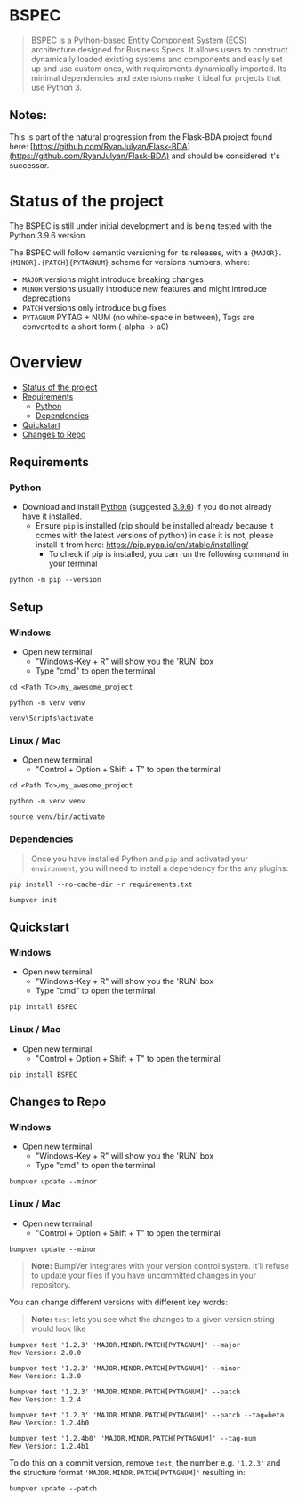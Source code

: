 # BSPEC
> BSPEC is a Python-based Entity Component System (ECS) architecture designed for Business Specs. It allows users to construct dynamically loaded existing systems and components and easily set up and use custom ones, with requirements dynamically imported. Its minimal dependencies and extensions make it ideal for projects that use Python 3.

## Notes:
This is part of the natural progression from the Flask-BDA project found here: [https://github.com/RyanJulyan/Flask-BDA](https://github.com/RyanJulyan/Flask-BDA) and should be considered it's successor.


# Status of the project
The BSPEC is still under initial development and is being tested with the Python 3.9.6 version.

The BSPEC will follow semantic versioning for its releases, with a `{MAJOR}.{MINOR}.{PATCH}{PYTAGNUM}` scheme for versions numbers, where:

* `MAJOR` versions might introduce breaking changes
* `MINOR` versions usually introduce new features and might introduce deprecations
* `PATCH` versions only introduce bug fixes
* `PYTAGNUM` PYTAG + NUM (no white-space in between), Tags are converted to a short form (-alpha -> a0)

# Overview
* [Status of the project](#status-of-the-project)
* [Requirements](#requirements)
  * [Python](#python)
  * [Dependencies](#dependencies)
* [Quickstart](#quickstart)
* [Changes to Repo](#changes-to-repo)

## Requirements
### Python
* Download and install [Python](https://www.python.org/downloads/) (suggested [3.9.6](https://www.python.org/downloads/release/python-396/)) if you do not already have it installed.
    * Ensure `pip` is installed (pip should be installed already because it comes with the latest versions of python) in case it is not, please install it from here: https://pip.pypa.io/en/stable/installing/
        * To check if pip is installed, you can run the following command in your terminal
```shell
python -m pip --version

```

## Setup

### Windows
* Open new terminal
    * "Windows-Key + R" will show you the 'RUN' box
    * Type "cmd" to open the terminal
```shell
cd <Path To>/my_awesome_project

python -m venv venv

venv\Scripts\activate

```
### Linux / Mac
* Open new terminal
    * "Control + Option + Shift + T" to open the terminal
```shell
cd <Path To>/my_awesome_project

python -m venv venv

source venv/bin/activate

```

### Dependencies

> Once you have installed Python and `pip` and activated your `environment`, you will need to install a dependency for the any plugins:
```shell
pip install --no-cache-dir -r requirements.txt

bumpver init

```

## Quickstart

### Windows
* Open new terminal
    * "Windows-Key + R" will show you the 'RUN' box
    * Type "cmd" to open the terminal
```shell
pip install BSPEC

```
### Linux / Mac
* Open new terminal
    * "Control + Option + Shift + T" to open the terminal
```shell
pip install BSPEC

```


## Changes to Repo

### Windows
* Open new terminal
    * "Windows-Key + R" will show you the 'RUN' box
    * Type "cmd" to open the terminal
```shell
bumpver update --minor

```
### Linux / Mac
* Open new terminal
    * "Control + Option + Shift + T" to open the terminal
```shell
bumpver update --minor

```
>**Note:** BumpVer integrates with your version control system. It’ll refuse to update your files if you have uncommitted changes in your repository.


You can change different versions with different key words:
> **Note:** `test` lets you see what the changes to a given version string would look like
```shell
bumpver test '1.2.3' 'MAJOR.MINOR.PATCH[PYTAGNUM]' --major
New Version: 2.0.0

bumpver test '1.2.3' 'MAJOR.MINOR.PATCH[PYTAGNUM]' --minor
New Version: 1.3.0

bumpver test '1.2.3' 'MAJOR.MINOR.PATCH[PYTAGNUM]' --patch
New Version: 1.2.4

bumpver test '1.2.3' 'MAJOR.MINOR.PATCH[PYTAGNUM]' --patch --tag=beta
New Version: 1.2.4b0

bumpver test '1.2.4b0' 'MAJOR.MINOR.PATCH[PYTAGNUM]' --tag-num
New Version: 1.2.4b1
```

To do this on a commit version, remove `test`, the number e.g. `'1.2.3'` and the structure format `'MAJOR.MINOR.PATCH[PYTAGNUM]'` resulting in:
```shell
bumpver update --patch

```

